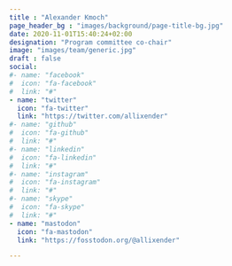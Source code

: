 ```yaml
---
title : "Alexander Kmoch"
page_header_bg : "images/background/page-title-bg.jpg"
date: 2020-11-01T15:40:24+02:00
designation: "Program committee co-chair"
image: "images/team/generic.jpg"
draft : false
social:
#- name: "facebook"
#  icon: "fa-facebook"
#  link: "#"
- name: "twitter"
  icon: "fa-twitter"
  link: "https://twitter.com/allixender"
#- name: "github"
#  icon: "fa-github"
#  link: "#"
#- name: "linkedin"
#  icon: "fa-linkedin"
#  link: "#"
#- name: "instagram"
#  icon: "fa-instagram"
#  link: "#"
#- name: "skype"
#  icon: "fa-skype"
#  link: "#"
- name: "mastodon"
  icon: "fa-mastodon"
  link: "https://fosstodon.org/@allixender"

---
```

